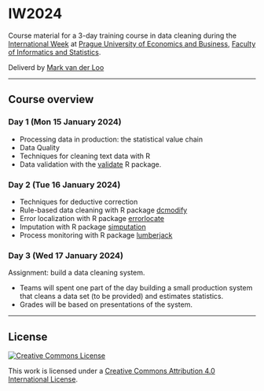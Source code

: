 # IW2024
Course material for a 3-day training course in data cleaning 
during the 
[International Week](https://fis.vse.cz/english/events/iweek/)
at 
[Prague University of Economics and  Business](https://fis.vse.cz/english/news/international-week-courses-registration-is-open/),
[Faculty of Informatics and Statistics](https://fis.vse.cz/english/news/international-week-courses-registration-is-open/).

Deliverd by [Mark van der Loo](https://www.markvanderloo.eu)

---

## Course overview

### Day 1 (Mon 15 January 2024)

- Processing data in production: the statistical value chain
- Data Quality
- Techniques for cleaning text data with R
- Data validation with the [validate](https://cran.r-project.org/package=validate) R package.


### Day 2 (Tue 16 January 2024)

- Techniques for deductive correction
- Rule-based data cleaning with R package [dcmodify](https://cran.r-project.org/package=dcmodify)
- Error localization with R package [errorlocate](https://cran.r-project.org/package=errorlocate)
- Imputation with R package [simputation](https://cran.r-project.org/package=simputation)
- Process monitoring with R package [lumberjack](https://cran.r-project.org/package=lumberjack)



### Day 3 (Wed 17 January 2024)

Assignment: build a data cleaning system.

- Teams will spent one part of the day building a small production system that 
  cleans a data set (to be provided) and estimates statistics.
- Grades will be based on presentations of the system.



----
## License

[![Creative Commons License](https://i.creativecommons.org/l/by-nc/4.0/88x31.png)](http://creativecommons.org/licenses/by/4.0/)

This work is licensed under a [Creative Commons Attribution 4.0 International License](http://creativecommons.org/licenses/by-nc/4.0/).



